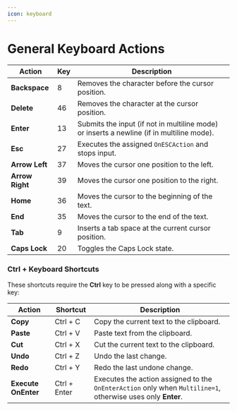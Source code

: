 ```yaml
---
icon: keyboard
---
```


# General Keyboard Actions

| **Action**      | **Key** | **Description**                                                                           |
| --------------- | ------- | ----------------------------------------------------------------------------------------- |
| **Backspace**   | 8       | Removes the character before the cursor position.                                         |
| **Delete**      | 46      | Removes the character at the cursor position.                                             |
| **Enter**       | 13      | Submits the input (if not in multiline mode) or inserts a newline (if in multiline mode). |
| **Esc**         | 27      | Executes the assigned `OnESCAction` and stops input.                                      |
| **Arrow Left**  | 37      | Moves the cursor one position to the left.                                                |
| **Arrow Right** | 39      | Moves the cursor one position to the right.                                               |
| **Home**        | 36      | Moves the cursor to the beginning of the text.                                            |
| **End**         | 35      | Moves the cursor to the end of the text.                                                  |
| **Tab**         | 9       | Inserts a tab space at the current cursor position.                                       |
| **Caps Lock**   | 20      | Toggles the Caps Lock state.                                                              |

### Ctrl + Keyboard Shortcuts

These shortcuts require the **Ctrl** key to be pressed along with a specific key:

| **Action**          | **Shortcut** | **Description**                                                                                             |
| ------------------- | ------------ | ----------------------------------------------------------------------------------------------------------- |
| **Copy**            | Ctrl + C     | Copy the current text to the clipboard.                                                                     |
| **Paste**           | Ctrl + V     | Paste text from the clipboard.                                                                              |
| **Cut**             | Ctrl + X     | Cut the current text to the clipboard.                                                                      |
| **Undo**            | Ctrl + Z     | Undo the last change.                                                                                       |
| **Redo**            | Ctrl + Y     | Redo the last undone change.                                                                                |
| **Execute OnEnter** | Ctrl + Enter | Executes the action assigned to the `OnEnterAction` only when `Multiline=1`, otherwise uses only **Enter**. |
